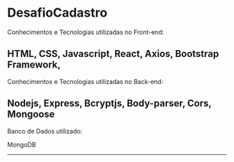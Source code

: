 # DesafioCadastro

Conhecimentos e Tecnologias utilizadas no Front-end:

HTML,
CSS,
Javascript,
React,
Axios,
Bootstrap Framework,
-----------------------------------------------------------------
Conhecimentos e Tecnologias utilizadas no Back-end:

Nodejs,
Express,
Bcryptjs,
Body-parser,
Cors,
Mongoose
--------------------------------------------------------------------
Banco de Dados utilizado:

MongoDB

------------------------------------------------------------------

